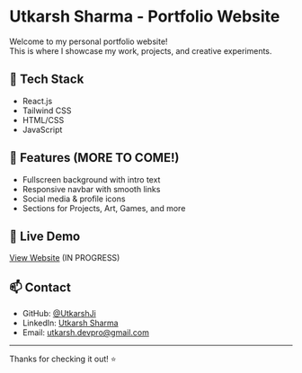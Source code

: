 # Utkarsh Sharma - Portfolio Website

Welcome to my personal portfolio website!  
This is where I showcase my work, projects, and creative experiments.

## 🚀 Tech Stack
- React.js
- Tailwind CSS
- HTML/CSS
- JavaScript

## 📁 Features (MORE TO COME!)
- Fullscreen background with intro text
- Responsive navbar with smooth links
- Social media & profile icons
- Sections for Projects, Art, Games, and more

## 🔗 Live Demo
[View Website](https://portfolio-ten-) (IN PROGRESS)

## 📫 Contact
- GitHub: [@UtkarshJi](https://github.com/UtkarshJi)
- LinkedIn: [Utkarsh Sharma](https://www.linkedin.com/in/utk7-sharma/)
- Email: utkarsh.devpro@gmail.com

---

Thanks for checking it out! ⭐
